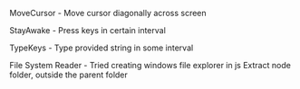 MoveCursor - Move cursor diagonally across screen

StayAwake -  Press keys in certain interval

TypeKeys - Type provided string in some interval

File System Reader - Tried creating windows file explorer in js
    Extract node folder, outside the parent folder